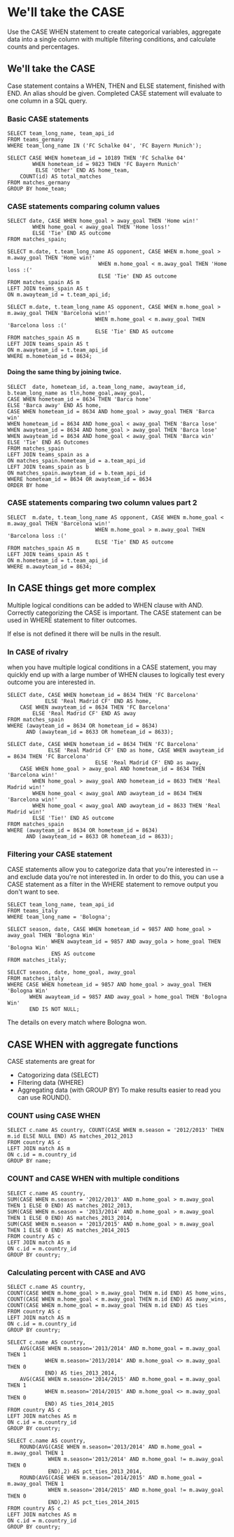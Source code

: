 
# We'll take the CASE

Use the CASE WHEN statement to create categorical variables, aggregate data into a single 
column with multiple filtering conditions, and calculate counts and percentages.

## We'll take the CASE

Case statement contains a WHEN, THEN and ELSE statement, finished with END. An alias should be 
given. Completed CASE statement will evaluate to one column in a SQL query.

### Basic CASE statements
```
SELECT team_long_name, team_api_id
FROM teams_germany
WHERE team_long_name IN ('FC Schalke 04', 'FC Bayern Munich');
```
```
SELECT CASE WHEN hometeam_id = 10189 THEN 'FC Schalke 04'
        WHEN hometeam_id = 9823 THEN 'FC Bayern Munich'
         ELSE 'Other' END AS home_team,
	COUNT(id) AS total_matches
FROM matches_germany
GROUP BY home_team;
```

### CASE statements comparing column values
```
SELECT date, CASE WHEN home_goal > away_goal THEN 'Home win!'
		WHEN home_goal < away_goal THEN 'Home loss!'
		ELSE 'Tie' END AS outcome
FROM matches_spain;
```
```
SELECT m.date, t.team_long_name AS opponent, CASE WHEN m.home_goal > m.away_goal THEN 'Home win!'
       						 WHEN m.home_goal < m.away_goal THEN 'Home loss :('
        					 ELSE 'Tie' END AS outcome
FROM matches_spain AS m
LEFT JOIN teams_spain AS t
ON m.awayteam_id = t.team_api_id;
```
```
SELECT m.date, t.team_long_name AS opponent, CASE WHEN m.home_goal > m.away_goal THEN 'Barcelona win!'
        					WHEN m.home_goal < m.away_goal THEN 'Barcelona loss :(' 
        					ELSE 'Tie' END AS outcome 
FROM matches_spain AS m
LEFT JOIN teams_spain AS t 
ON m.awayteam_id = t.team_api_id
WHERE m.hometeam_id = 8634; 
```

#### Doing the same thing by joining twice.
```
SELECT  date, hometeam_id, a.team_long_name, awayteam_id, b.team_long_name as tln,home_goal,away_goal, 
CASE WHEN hometeam_id = 8634 THEN 'Barca home'
ELSE 'Barca away' END AS home,
CASE WHEN hometeam_id = 8634 AND home_goal > away_goal THEN 'Barca win'
WHEN hometeam_id = 8634 AND home_goal < away_goal THEN 'Barca lose'
WHEN awayteam_id = 8634 AND home_goal > away_goal THEN 'Barca lose'
WHEN awayteam_id = 8634 AND home_goal < away_goal THEN 'Barca win'
ELSE 'Tie' END AS Outcomes
FROM matches_spain
LEFT JOIN teams_spain as a
ON matches_spain.hometeam_id = a.team_api_id
LEFT JOIN teams_spain as b
ON matches_spain.awayteam_id = b.team_api_id
WHERE hometeam_id = 8634 OR awayteam_id = 8634
ORDER BY home
```

### CASE statements comparing two column values part 2

```
SELECT  m.date, t.team_long_name AS opponent, CASE WHEN m.home_goal < m.away_goal THEN 'Barcelona win!'
        					WHEN m.home_goal > m.away_goal THEN 'Barcelona loss :(' 
        					ELSE 'Tie' END AS outcome
FROM matches_spain AS m
LEFT JOIN teams_spain AS t 
ON m.hometeam_id = t.team_api_id
WHERE m.awayteam_id = 8634;
```

## In CASE things get more complex

Multiple logical conditions can be added to WHEN clause with AND. Correctly categorizing the CASE
is important. The CASE statement can be used in WHERE statement to filter outcomes.

If else is not defined it there will be nulls in the result.

### In CASE of rivalry
when you have multiple logical conditions in a CASE statement, you may quickly end up with a large number 
of WHEN clauses to logically test every outcome you are interested in. 
```
SELECT date, CASE WHEN hometeam_id = 8634 THEN 'FC Barcelona' 
        	ELSE 'Real Madrid CF' END AS home,
	CASE WHEN awayteam_id = 8634 THEN 'FC Barcelona' 
        ELSE 'Real Madrid CF' END AS away
FROM matches_spain
WHERE (awayteam_id = 8634 OR hometeam_id = 8634)
      AND (awayteam_id = 8633 OR hometeam_id = 8633);
```
```
SELECT date, CASE WHEN hometeam_id = 8634 THEN 'FC Barcelona' 
             ELSE 'Real Madrid CF' END as home, CASE WHEN awayteam_id = 8634 THEN 'FC Barcelona' 
         					ELSE 'Real Madrid CF' END as away,
	CASE WHEN home_goal > away_goal AND hometeam_id = 8634 THEN 'Barcelona win!'
        WHEN home_goal > away_goal AND hometeam_id = 8633 THEN 'Real Madrid win!'
        WHEN home_goal < away_goal AND awayteam_id = 8634 THEN 'Barcelona win!'
        WHEN home_goal < away_goal AND awayteam_id = 8633 THEN 'Real Madrid win!'
        ELSE 'Tie!' END AS outcome
FROM matches_spain
WHERE (awayteam_id = 8634 OR hometeam_id = 8634)
      AND (awayteam_id = 8633 OR hometeam_id = 8633);
```

### Filtering your CASE statement
CASE statements allow you to categorize data that you're interested in -- and exclude data 
you're not interested in. In order to do this, you can use a CASE statement as a filter in 
the WHERE statement to remove output you don't want to see.

```
SELECT team_long_name, team_api_id
FROM teams_italy
WHERE team_long_name = 'Bologna';
```
```
SELECT season, date, CASE WHEN hometeam_id = 9857 AND home_goal > away_goal THEN 'Bologna Win'
			  WHEN awayteam_id = 9857 AND away_gola > home_goal THEN 'Bologna Win'
			  ENS AS outcome
FROM matches_italy;
```
```
SELECT season, date, home_goal, away_goal
FROM matches_italy
WHERE CASE WHEN hometeam_id = 9857 AND home_goal > away_goal THEN 'Bologna Win'
	   WHEN awayteam_id = 9857 AND away_goal > home_goal THEN 'Bologna Win'
	   END IS NOT NULL;
```
The details on every match where Bologna won.


## CASE WHEN with aggregate functions
CASE statements are great for 
* Catogorizing data (SELECT)
* Filtering data (WHERE)
* Aggregating data (with GROUP BY)
To make results easier to read you can use ROUND().

### COUNT using CASE WHEN
```
SELECT c.name AS country, COUNT(CASE WHEN m.season = '2012/2013' THEN m.id ELSE NULL END) AS matches_2012_2013
FROM country AS c
LEFT JOIN match AS m
ON c.id = m.country_id
GROUP BY name;
```
### COUNT and CASE WHEN with multiple conditions
```
SELECT c.name AS country,
SUM(CASE WHEN m.season = '2012/2013' AND m.home_goal > m.away_goal THEN 1 ELSE 0 END) AS matches_2012_2013,
SUM(CASE WHEN m.season = '2013/2014' AND m.home_goal > m.away_goal THEN 1 ELSE 0 END) AS matches_2013_2014,
SUM(CASE WHEN m.season = '2013/2015' AND m.home_goal > m.away_goal THEN 1 ELSE 0 END) AS matches_2014_2015
FROM country AS c
LEFT JOIN match AS m
ON c.id = m.country_id
GROUP BY country;
```

### Calculating percent with CASE and AVG
```
SELECT c.name AS country,
COUNT(CASE WHEN m.home_goal > m.away_goal THEN m.id END) AS home_wins,
COUNT(CASE WHEN m.home_goal < m.away_goal THEN m.id END) AS away_wins,
COUNT(CASE WHEN m.home_goal = m.away_goal THEN m.id END) AS ties
FROM country AS c
LEFT JOIN match AS m
ON c.id = m.country_id
GROUP BY country;
```
```
SELECT c.name AS country,
	AVG(CASE WHEN m.season='2013/2014' AND m.home_goal = m.away_goal THEN 1
			WHEN m.season='2013/2014' AND m.home_goal <> m.away_goal THEN 0
			END) AS ties_2013_2014,
	AVG(CASE WHEN m.season='2014/2015' AND m.home_goal = m.away_goal THEN 1
			WHEN m.season='2014/2015' AND m.home_goal <> m.away_goal THEN 0
			END) AS ties_2014_2015
FROM country AS c
LEFT JOIN matches AS m
ON c.id = m.country_id
GROUP BY country;
```
```
SELECT c.name AS country,
	ROUND(AVG(CASE WHEN m.season='2013/2014' AND m.home_goal = m.away_goal THEN 1
			 WHEN m.season='2013/2014' AND m.home_goal != m.away_goal THEN 0
			 END),2) AS pct_ties_2013_2014,
	ROUND(AVG(CASE WHEN m.season='2014/2015' AND m.home_goal = m.away_goal THEN 1
			 WHEN m.season='2014/2015' AND m.home_goal != m.away_goal THEN 0
			 END),2) AS pct_ties_2014_2015
FROM country AS c
LEFT JOIN matches AS m
ON c.id = m.country_id
GROUP BY country;
```
